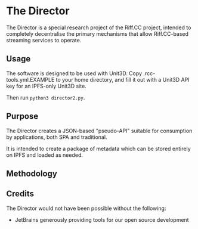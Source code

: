 # The Director
The Director is a special research project of the Riff.CC project, intended to completely decentralise the primary mechanisms that allow Riff.CC-based streaming services to operate.

## Usage
The software is designed to be used with Unit3D. Copy .rcc-tools.yml.EXAMPLE to your home directory, and fill it out with a Unit3D API key for an IPFS-only Unit3D site.

Then run `python3 director2.py`.

## Purpose
The Director creates a JSON-based "pseudo-API" suitable for consumption by applications, both SPA and traditional.

It is intended to create a package of metadata which can be stored entirely on IPFS and loaded as needed.

## Methodology

## Credits
The Director would not have been possible without the following:

* JetBrains generously providing tools for our open source development
